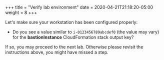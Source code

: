 +++
title = "Verify lab environment"
date = 2020-04-21T21:18:20-05:00
weight = 8
+++

Let's make sure your workstation has been configured properly:  
* Do you see a value similar to `i-0123456789abcdef0` (the value may vary) for the **bastionInstance** CloudFormation stack output key?  

If so, you may proceed to the next lab. Otherwise please revisit the instructions above, you might have missed a step.
